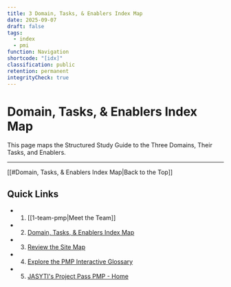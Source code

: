 ```yaml
---
title: 3 Domain, Tasks, & Enablers Index Map
date: 2025-09-07
draft: false
tags:
  - index
  - pmi
function: Navigation
shortcode: "[idx]"
classification: public
retention: permanent
integrityCheck: true
---
```

# Domain, Tasks, & Enablers Index Map
This page maps the Structured Study Guide to the Three Domains, Their Tasks, and Enablers.

---
[[#Domain, Tasks, & Enablers Index Map|Back to the Top]]
## Quick Links
- 1. [[1-team-pmp|Meet the Team]]
- 2. [Domain, Tasks, & Enablers Index Map](05-bonus/10-dte/index.md)
- 3. [Review the Site Map](3-site-map.md)
- 4. [Explore the PMP Interactive Glossary](2-glossary.md)
- 5. [JASYTI's Project Pass PMP - Home](index.md)